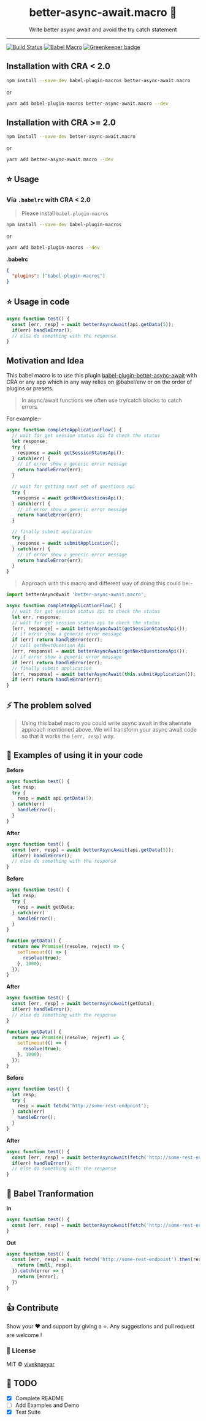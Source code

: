 <div align="center">
    <h1>better-async-await.macro 🎣</h1>
    Write better async await and avoid the try catch statement
</div>

<hr />

[![Build Status](https://travis-ci.com/vivek12345/better-async-await.macro.svg?branch=master)](https://travis-ci.com/vivek12345/better-async-await.macro) [![Babel Macro](https://img.shields.io/badge/babel--macro-%F0%9F%8E%A3-f5da55.svg?style=flat-square)](https://github.com/kentcdodds/babel-plugin-macros) [![Greenkeeper badge](https://badges.greenkeeper.io/vivek12345/better-async-await.macro.svg)](https://greenkeeper.io/)


## Installation with CRA < 2.0

```sh
npm install --save-dev babel-plugin-macros better-async-await.macro
```

or

```sh
yarn add babel-plugin-macros better-async-await.macro --dev
```

## Installation with CRA >= 2.0

```sh
npm install --save-dev better-async-await.macro
```

or

```sh
yarn add better-async-await.macro --dev
```

## ⭐ Usage

### Via `.babelrc` with CRA < 2.0

> Please install `babel-plugin-macros`

```sh
npm install --save-dev babel-plugin-macros
```

or

```sh
yarn add babel-plugin-macros --dev
```


**.babelrc**

```json
{
  "plugins": ["babel-plugin-macros"]
}
```

## ⭐ Usage in code

```javascript
async function test() {
  const [err, resp] = await betterAsyncAwait(api.getData(5));
  if(err) handleError();
  // else do something with the response
}
```


## Motivation and Idea

This babel macro is to use this plugin [babel-plugin-better-async-await](https://github.com/vivek12345/babel-plugin-better-async-await/) with CRA or any app which in any way relies on @babel/env or on the order of plugins or presets.


> In async/await functions we often use try/catch blocks to catch errors.

For example:-

```javascript
async function completeApplicationFlow() {
  // wait for get session status api to check the status
  let response;
  try {
    response = await getSessionStatusApi();
  } catch(err) {
    // if error show a generic error message
    return handleError(err);
  }

  // wait for getting next set of questions api
  try {
    response = await getNextQuestionsApi();
  } catch(err) {
    // if error show a generic error message
    return handleError(err);
  }

  // finally submit application
  try {
    response = await submitApplication();
  } catch(err) {
    // if error show a generic error message
    return handleError(err);
  }
}

```

> Approach with this macro and different way of doing this could be:-

```javascript
import betterAsyncAwait 'better-async-await.macro';

async function completeApplicationFlow() {
  // wait for get session status api to check the status
  let err, response;
  // wait for get session status api to check the status
  [err, response] = await betterAsyncAwait(getSessionStatusApi());
  // if error show a generic error message
  if (err) return handleError(err);
  // call getNextQuestion Api
  [err, response] = await betterAsyncAwait(getNextQuestionsApi());
  // if error show a generic error message
  if (err) return handleError(err);
  // finally submit application
  [err, response] = await betterAsyncAwait(this.submitApplication());
  if (err) return handleError(err);
}

```



## ⚡️ The problem solved

> Using this babel macro you could write async await in the alternate approach mentioned above.
We will transform your async await code so that it works the `[err, resp]` way.

## 📒 Examples of using it in your code

**Before**
```javascript
async function test() {
  let resp;
  try {
    resp = await api.getData(5);
  } catch(err)
    handleError();
  }
}
```

**After**

```javascript
async function test() {
  const [err, resp] = await betterAsyncAwait(api.getData(5));
  if(err) handleError();
  // else do something with the response
}
```

**Before**
```javascript
async function test() {
  let resp;
  try {
    resp = await getData;
  } catch(err)
    handleError();
  }
}

function getData() {
  return new Promise((resolve, reject) => {
    setTimeout(() => {
      resolve(true);
    }, 1000);
  });
}
```

**After**

```javascript
async function test() {
  const [err, resp] = await betterAsyncAwait(getData);
  if(err) handleError();
  // else do something with the response
}

function getData() {
  return new Promise((resolve, reject) => {
    setTimeout(() => {
      resolve(true);
    }, 1000);
  });
}
```

**Before**
```javascript
async function test() {
  let resp;
  try {
    resp = await fetch('http://some-rest-endpoint');
  } catch(err)
    handleError();
  }
}
```

**After**

```javascript
async function test() {
  const [err, resp] = await betterAsyncAwait(fetch('http://some-rest-endpoint'));
  if(err) handleError();
  // else do something with the response
}
```

## 📒 Babel Tranformation

**In**

```javascript
async function test() {
  const [err, resp] = await betterAsyncAwait(fetch('http://some-rest-endpoint'));
}
```

**Out**

```javascript
async function test() {
  const [err, resp] = await fetch('http://some-rest-endpoint').then(resp => {
    return [null, resp];
  }).catch(error => {
    return [error];
  })
}
```

## 👍 Contribute

Show your ❤️ and support by giving a ⭐. Any suggestions and pull request are welcome !

### 📝 License

MIT © [viveknayyar](https://github.com/vivek12345)

## 👷 TODO

- [x] Complete README
- [ ] Add Examples and Demo
- [x] Test Suite
